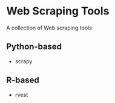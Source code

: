# Web Scraping Tools

A collection of Web scraping tools

## Python-based
* scrapy

## R-based
* rvest